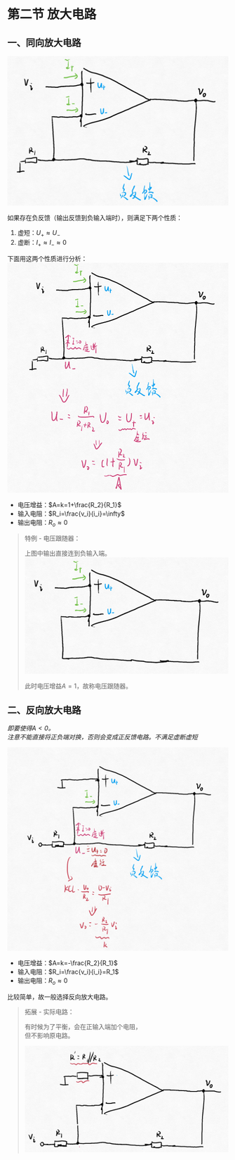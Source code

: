 # 第二节 放大电路

## 一、同向放大电路

![电路图](images/Integratedcircuit_2--11-26_10-11-01.png)

如果存在负反馈（输出反馈到负输入端时），则满足下两个性质：

1. 虚短：$U_+\approx U_-$
2. 虚断：$I_+\approx I_-\approx0$

下面用这两个性质进行分析：  
![分析](images/Integratedcircuit_2--11-26_10-15-09.png)

* 电压增益：$A=k=1+\frac{R_2}{R_1}$
* 输入电阻：$R_i=\frac{v_i}{i_i}=\infty$
* 输出电阻：$R_o\approx0$

> 特例 - 电压跟随器：
>
> 上图中输出直接连到负输入端。  
> ![电压跟随器](images/Integratedcircuit_2--11-26_10-18-37.png)
>
> 此时电压增益$A=1$，故称电压跟随器。

## 二、反向放大电路

*即要使得$A<0$。*  
*注意不能直接将正负端对换，否则会变成正反馈电路。不满足虚断虚短*

![电路图和分析](images/Integratedcircuit_2--11-26_10-26-41.png)

* 电压增益：$A=k=-\frac{R_2}{R_1}$
* 输入电阻：$R_i=\frac{v_i}{i_i}=R_1$
* 输出电阻：$R_o\approx0$

比较简单，故一般选择反向放大电路。

> 拓展 - 实际电路：
>
> 有时候为了平衡，会在正输入端加个电阻，  
> 但不影响原电路。
>
> ![图 8](images/Integratedcircuit_2--11-26_10-29-29.png)